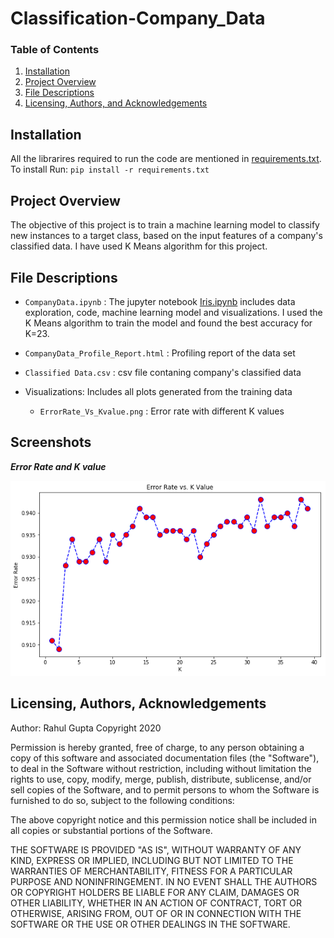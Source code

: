# Classification-Company_Data

### Table of Contents
1. [Installation](#installation)
2. [Project Overview](#project)
3. [File Descriptions](#files)
4. [Licensing, Authors, and Acknowledgements](#licensing)

## Installation <a name="installation"></a>

All the librarires required to run the code are mentioned in [requirements.txt](https://github.com/rahul385/Classification-Company_Data/blob/master/requirements.txt). To install Run: `pip install -r requirements.txt`

## Project Overview<a name="project"></a>

The objective of this project is to train a machine learning model to classify new instances to a target class, based on the input features of a company's classified data. I have used K Means algorithm for this project.

## File Descriptions <a name="files"></a>

* `CompanyData.ipynb` : The jupyter notebook [Iris.ipynb](https://github.com/rahul385/Classification-Company_Data/blob/master/Iris.ipynb) includes data exploration, code, machine learning model and visualizations. I used the K Means algorithm to train the model and found the best accuracy for K=23.

* `CompanyData_Profile_Report.html` : Profiling report of the data set

* `Classified Data.csv` : csv file contaning company's classified data

* Visualizations: Includes all plots generated from the training data
   * `ErrorRate_Vs_Kvalue.png` : Error rate with different K values

## Screenshots

  ***Error Rate and K value***
  
![Screenshot 1](https://github.com/rahul385/Classification-Company_Data/blob/master/Visualizations/ErrorRate_Vs_Kvalue.png)

## Licensing, Authors, Acknowledgements<a name="licensing"></a>

Author: Rahul Gupta Copyright 2020

Permission is hereby granted, free of charge, to any person obtaining a copy of this software and associated documentation files (the "Software"), to deal in the Software without restriction, including without limitation the rights to use, copy, modify, merge, publish, distribute, sublicense, and/or sell copies of the Software, and to permit persons to whom the Software is furnished to do so, subject to the following conditions:

The above copyright notice and this permission notice shall be included in all copies or substantial portions of the Software.

THE SOFTWARE IS PROVIDED "AS IS", WITHOUT WARRANTY OF ANY KIND, EXPRESS OR IMPLIED, INCLUDING BUT NOT LIMITED TO THE WARRANTIES OF MERCHANTABILITY, FITNESS FOR A PARTICULAR PURPOSE AND NONINFRINGEMENT. IN NO EVENT SHALL THE AUTHORS OR COPYRIGHT HOLDERS BE LIABLE FOR ANY CLAIM, DAMAGES OR OTHER LIABILITY, WHETHER IN AN ACTION OF CONTRACT, TORT OR OTHERWISE, ARISING FROM, OUT OF OR IN CONNECTION WITH THE SOFTWARE OR THE USE OR OTHER DEALINGS IN THE SOFTWARE.
